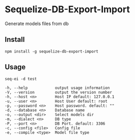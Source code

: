 # Sequelize-DB-Export-Import

Generate models files from db

## Install

```
npm install -g sequelize-db-export-import
```

## Usage

```
seq-ei -d test

-h, --help            output usage information
-V, --version         output the version number
-h, --host <n>        Host IP default: 127.0.0.1
-u, --user <n>        Host User default: root
-p, --password <n>    Host password. default: ""
-d, --database <n>    Database name
-o, --output <dir>    Select models dir
-m, --dialect <n>     DB type
-P, --port <n>        DB Port. default: 3306
-c, --config <file>   Config file
-e, --compile <type>  Model file type
```

